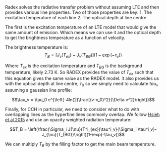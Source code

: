 Radex solves the radiative transfer problem without assuming LTE and then provides various line properties. Two of those properties are key:
    1. The excitation temperature of each line
    2. The optical depth at line centre
    
The first is the excitation temperature of an LTE model that would give the same amount of emission. Which means we can use it and the optical depth to get the brightness temperature as a function of velocity.

The brightness temperature is:
$$T_B = [J_{\nu}(T_{ex})-J_{\nu}(T_{BG})](1-\exp(-\tau_v))$$

Where $T_{ex}$ is the excitation temperature and $T_{BG}$ is the background temperature, likely 2.73 K. So RADEX provides the value of $T_{ex}$ such that this equation gives the same value as the RADEX model. It also provides us with the optical depth at line centre, $\tau_0$ so we simply need to calculate $tau_v$ assuming a gaussian line profile:

$$\tau_v = \tau_0 e^{\left(-4ln(2)\frac{(v-v_0)^2}{\Delta v^2}\right)}$$

Finally, for CCH in particular, we need to consider what to do with overlapping lines as the hyperfine lines commonly overlap. We follow [Hsieh et al 2015](https://iopscience.iop.org/article/10.1088/0004-637X/802/2/126) and use an opacity weighted radiation temperature:


$$T_B = \left(\frac{\Sigma_i J{\nu}(T^i_{ex})\tau^i_v}{\Sigma_i \tau^i_v}-J_{\nu}(T_{BG})\right)(1-\exp(-\tau_v))$$

We can multiply $T_B$ by the filling factor to get the main beam temperature.
